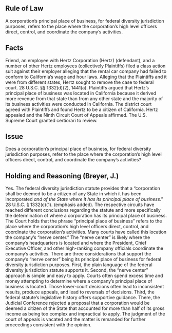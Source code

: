 ## Rule of Law

A corporation’s principal place of business, for federal diversity jurisdiction purposes, refers to the place where the corporation’s high level officers direct, control, and coordinate the company’s activities.

## Facts

Friend, an employee with Hertz Corporation (Hertz) (defendant), and a number of other Hertz employees (collectively Plaintiffs) filed a class action suit against their employer alleging that the rental car company had failed to conform to California’s wage and hour laws. Alleging that the Plaintiffs and it were from different states, Hertz sought to remove the case to federal court. 28 U.S.C. §§ 1332(d)(2), 1441(a). Plaintiffs argued that Hertz’s principal place of business was located in California because it derived more revenue from that state than from any other state and the majority of its business activities were conducted in California. The district court agreed with Plaintiffs and found Hertz to be a citizen of California. Hertz appealed and the Ninth Circuit Court of Appeals affirmed. The U.S. Supreme Court granted certiorari to review.

## Issue

Does a corporation’s principal place of business, for federal diversity jurisdiction purposes, refer to the place where the corporation’s high level officers direct, control, and coordinate the company’s activities?

## Holding and Reasoning (Breyer, J.)

Yes. The federal diversity jurisdiction statute provides that a “corporation shall be deemed to be a citizen of any State in which it has been incorporated _and of the State where it has its principal place of business_.” 28 U.S.C. § 1332(c)(1). (emphasis added). The respective circuits have reached different conclusions regarding the statute and more specifically the determination of where a corporation has its principal place of business. The Court holds that the phrase “principal place of business” refers to the place where the corporation’s high level officers direct, control, and coordinate the corporation’s activities. Many courts have called this location the company’s “nerve center.” The “nerve center” is likely where the company’s headquarters is located and where the President, Chief Executive Officer, and other high-ranking company officials coordinate the company’s activities. There are three considerations that support the company’s “nerve center” being its principal place of business for federal diversity jurisdiction purposes. First, the plain language of the federal diversity jurisdiction statute supports it. Second, the “nerve center” approach is simple and easy to apply. Courts often spend excess time and money attempting to determine where a company’s principal place of business is located. Those lower-court decisions often lead to inconsistent results, produce appeals, and lead to reversals of decisions. Third, the federal statute’s legislative history offers supportive guidance. There, the Judicial Conference rejected a proposal that a corporation would be deemed a citizen of the State that accounted for more than half of its gross income as being too complex and impractical to apply. The judgment of the court of appeals is vacated and the matter is remanded for further proceedings consistent with the opinion.